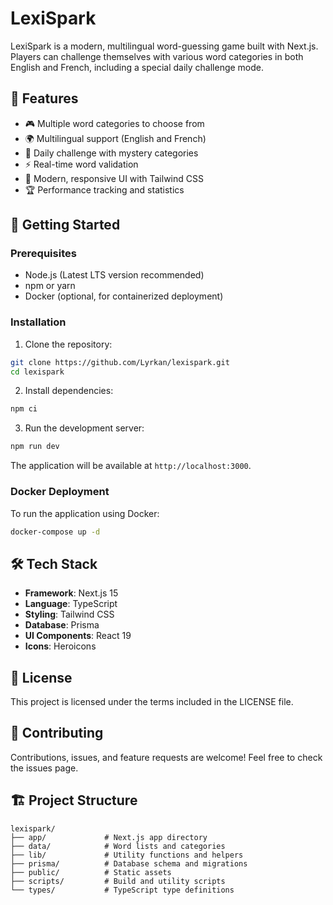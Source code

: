 # LexiSpark

LexiSpark is a modern, multilingual word-guessing game built with Next.js. Players can challenge themselves with various word categories in both English and French, including a special daily challenge mode.

## 🌟 Features

- 🎮 Multiple word categories to choose from
- 🌍 Multilingual support (English and French)
- 🎯 Daily challenge with mystery categories
- ⚡ Real-time word validation
- 🎨 Modern, responsive UI with Tailwind CSS
- 🏆 Performance tracking and statistics

## 🚀 Getting Started

### Prerequisites

- Node.js (Latest LTS version recommended)
- npm or yarn
- Docker (optional, for containerized deployment)

### Installation

1. Clone the repository:

```bash
git clone https://github.com/Lyrkan/lexispark.git
cd lexispark
```

2. Install dependencies:

```bash
npm ci
```

3. Run the development server:

```bash
npm run dev
```

The application will be available at `http://localhost:3000`.

### Docker Deployment

To run the application using Docker:

```bash
docker-compose up -d
```

## 🛠️ Tech Stack

- **Framework**: Next.js 15
- **Language**: TypeScript
- **Styling**: Tailwind CSS
- **Database**: Prisma
- **UI Components**: React 19
- **Icons**: Heroicons

## 📝 License

This project is licensed under the terms included in the LICENSE file.

## 🤝 Contributing

Contributions, issues, and feature requests are welcome! Feel free to check the issues page.

## 🏗️ Project Structure

```
lexispark/
├── app/             # Next.js app directory
├── data/            # Word lists and categories
├── lib/             # Utility functions and helpers
├── prisma/          # Database schema and migrations
├── public/          # Static assets
├── scripts/         # Build and utility scripts
└── types/           # TypeScript type definitions
```
